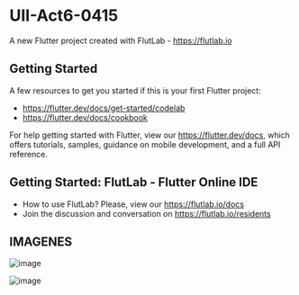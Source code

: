 # UII-Act6-0415

A new Flutter project created with FlutLab - https://flutlab.io

## Getting Started

A few resources to get you started if this is your first Flutter project:

- https://flutter.dev/docs/get-started/codelab
- https://flutter.dev/docs/cookbook

For help getting started with Flutter, view our
https://flutter.dev/docs, which offers tutorials,
samples, guidance on mobile development, and a full API reference.

## Getting Started: FlutLab - Flutter Online IDE

- How to use FlutLab? Please, view our https://flutlab.io/docs
- Join the discussion and conversation on https://flutlab.io/residents

## IMAGENES

![image](https://github.com/SantosM128/act6Disenoui/assets/144056309/9483f85e-d597-409c-997d-6918acadd0aa)

![image](https://github.com/SantosM128/act6Disenoui/assets/144056309/73e0d83a-0f63-4334-b5a1-fb28c98bc037)
